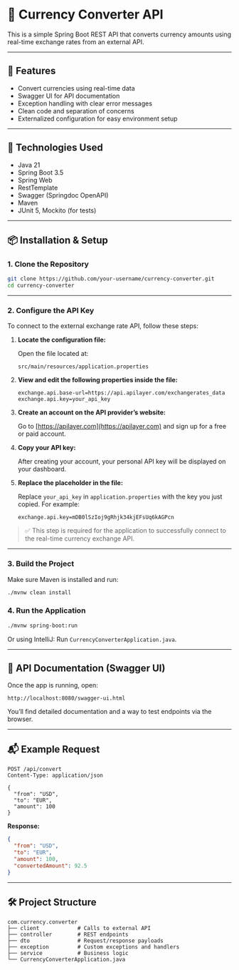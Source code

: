 # 💱 Currency Converter API

This is a simple Spring Boot REST API that converts currency amounts using real-time exchange rates from an external API.

---

## 🚀 Features

* Convert currencies using real-time data
* Swagger UI for API documentation
* Exception handling with clear error messages
* Clean code and separation of concerns
* Externalized configuration for easy environment setup

---

## 🧰 Technologies Used

* Java 21
* Spring Boot 3.5
* Spring Web
* RestTemplate
* Swagger (Springdoc OpenAPI)
* Maven
* JUnit 5, Mockito (for tests)

---

## 📦 Installation & Setup

### 1. **Clone the Repository**

```bash
git clone https://github.com/your-username/currency-converter.git
cd currency-converter
```

---

### 2. **Configure the API Key**

To connect to the external exchange rate API, follow these steps:

1. **Locate the configuration file:**

   Open the file located at:

   ```
   src/main/resources/application.properties
   ```

2. **View and edit the following properties inside the file:**

   ```properties
   exchange.api.base-url=https://api.apilayer.com/exchangerates_data
   exchange.api.key=your_api_key
   ```

3. **Create an account on the API provider’s website:**

   Go to [https://apilayer.com](https://apilayer.com) and sign up for a free or paid account.

4. **Copy your API key:**

   After creating your account, your personal API key will be displayed on your dashboard.

5. **Replace the placeholder in the file:**

   Replace `your_api_key` in `application.properties` with the key you just copied.
   For example:

   ```properties
   exchange.api.key=mDB0lSzIoj9gRhjk34kjEFsUq6kAGPcn
   ```

> ✅ This step is required for the application to successfully connect to the real-time currency exchange API.

---

### 3. **Build the Project**

Make sure Maven is installed and run:

```bash
./mvnw clean install
```

### 4. **Run the Application**

```bash
./mvnw spring-boot:run
```

Or using IntelliJ: Run `CurrencyConverterApplication.java`.

---

## 📡 API Documentation (Swagger UI)

Once the app is running, open:

```
http://localhost:8080/swagger-ui.html
```

You’ll find detailed documentation and a way to test endpoints via the browser.

---

## 📬 Example Request

```http
POST /api/convert
Content-Type: application/json

{
  "from": "USD",
  "to": "EUR",
  "amount": 100
}
```

**Response:**

```json
{
  "from": "USD",
  "to": "EUR",
  "amount": 100,
  "convertedAmount": 92.5
}
```

---

## 🛠 Project Structure

```
com.currency.converter
├── client            # Calls to external API
├── controller        # REST endpoints
├── dto               # Request/response payloads
├── exception         # Custom exceptions and handlers
├── service           # Business logic
└── CurrencyConverterApplication.java
```


